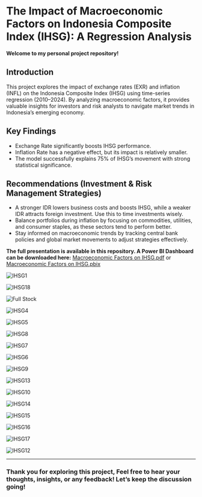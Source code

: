 # The Impact of Macroeconomic Factors on Indonesia Composite Index (IHSG): A Regression Analysis

**Welcome to my personal project repository!**  

## Introduction  

This project explores the impact of exchange rates (EXR) and inflation (INFL) on the Indonesia Composite Index (IHSG) using time-series regression (2010–2024). By analyzing macroeconomic factors, it provides valuable insights for investors and risk analysts to navigate market trends in Indonesia’s emerging economy.

## Key Findings  
- Exchange Rate significantly boosts IHSG performance.  
- Inflation Rate has a negative effect, but its impact is relatively smaller.  
- The model successfully explains 75% of IHSG’s movement with strong statistical significance.  

## Recommendations (Investment & Risk Management Strategies)
-  A stronger IDR lowers business costs and boosts IHSG, while a weaker IDR attracts foreign investment. Use this to time investments wisely. 
-  Balance portfolios during inflation by focusing on commodities, utilities, and consumer staples, as these sectors tend to perform better.
-  Stay informed on macroeconomic trends by tracking central bank policies and global market movements to adjust strategies effectively.

**The full presentation is available in this repository. A Power BI Dashboard can be downloaded here:** [Macroeconomic Factors on IHSG.pdf](https://github.com/user-attachments/files/19202314/Macroeconomic.Factors.on.IHSG.pdf) or [Macroeconomic Factors on IHSG.pbix](https://github.com/MRamadhanKesaPI/The-Impact-of-Macroeconomic-Factors-on-IHSG/blob/main/EXR%20and%20INFL%20on%20IHSG.pbix)

![IHSG1](https://github.com/user-attachments/assets/06abcd85-069c-4e7e-b8da-8641c6a6d396)

![IHSG18](https://github.com/user-attachments/assets/df6d3407-6206-44b2-bbfb-9f121077897b)

![Full Stock](https://github.com/user-attachments/assets/e7e793ab-c407-4faf-91a3-44e7eaef30ae)

![IHSG4](https://github.com/user-attachments/assets/e808c347-9a13-41d9-a28b-07198e40d2f4)

![IHSG5](https://github.com/user-attachments/assets/b59471da-3942-4880-9f89-795074b3b98f)

![IHSG8](https://github.com/user-attachments/assets/29fd5cb3-33b5-4d45-a685-9dc7ed18004d)

![IHSG7](https://github.com/user-attachments/assets/c9584657-d775-4cad-b9d7-34f77cdac446)

![IHSG6](https://github.com/user-attachments/assets/e100695a-7de1-4a4f-99a3-86113e03f01c)

![IHSG9](https://github.com/user-attachments/assets/9a6d486e-b113-4b48-b79b-6953c2f8aa4a)

![IHSG13](https://github.com/user-attachments/assets/eb7025f9-70b3-49ab-a27e-3c7ad603bcf7)

![IHSG10](https://github.com/user-attachments/assets/3313e374-a68e-4695-928d-eef4846613f3)

![IHSG14](https://github.com/user-attachments/assets/d379aa12-4ccb-4aab-97e9-7e1256cd0347)

![IHSG15](https://github.com/user-attachments/assets/e2b72d25-cb98-4923-8905-252053e18cad)

![IHSG16](https://github.com/user-attachments/assets/f5cbad04-40bd-48f3-a089-3f18933c5ac0)

![IHSG17](https://github.com/user-attachments/assets/8d4c7ab9-59c7-4667-863e-58b7c6e28a39)

![IHSG12](https://github.com/user-attachments/assets/8804a152-a8cc-4db5-9b8d-fe3cef7b8f86)

---
### Thank you for exploring this project, Feel free to hear your thoughts, insights, or any feedback! Let’s keep the discussion going!
